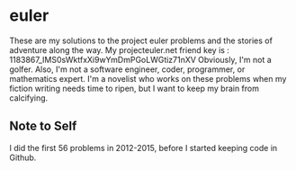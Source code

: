 # euler
These are my solutions to the project euler problems and the stories of adventure along the way.
My projecteuler.net friend key is : 1183867_IMS0sWktfxXi9wYmDmPGoLWGtiz71nXV
Obviously, I'm not a golfer.
Also, I'm not a software engineer, coder, programmer, or mathematics expert.
I'm a novelist who works on these problems when my fiction writing needs time to ripen, but I want to keep my brain from calcifying.

## Note to Self
I did the first 56 problems in 2012-2015, before I started keeping code in Github.

